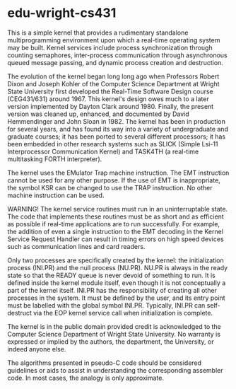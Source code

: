 edu-wright-cs431
================

This is a simple kernel that provides a rudimentary standalone
multiprogramming environment upon which a real-time operating system
may be built. Kernel services include process synchronization through
counting semaphores, inter-process communication through asynchronous
queued message passing, and dynamic process creation and destruction.

The evolution of the kernel began long long ago when Professors Robert
Dixon and Joseph Kohler of the Computer Science Department at Wright
State University first developed the Real-Time Software Design course
(CEG431/631) around 1967. This kernel's design owes much to a later
version implemented by Dayton Clark around 1980. Finally, the present
version was cleaned up, enhanced, and documented by David Hemmendinger
and John Sloan in 1982.  The kernel has been in production for several
years, and has found its way into a variety of undergraduate and
graduate courses; it has been ported to several different processors;
it has been embedded in other research systems such as SLICK (Simple
Lsi-11 Interprocessor Communication Kernel) and TASK4TH (a real-time
multitasking FORTH interpreter).

The kernel uses the EMulator Trap machine instruction. The EMT instruction
cannot be used for any other purpose. If the use of EMT is inappropriate,
the symbol KSR can be changed to use the TRAP instruction. No other
machine instruction can be used.

WARNING! The kernel service routines must run in an uninterruptable
state. The code that implements these routines must be as short
and as efficient as possible if real-time applications are to run
successfully. For example, the addition of even a single instruction
to the EMT decoding in the Kernel Service Request Handler can result
in timing errors on high speed devices such as communication lines and
card readers.

Only two processes are specifically created by the kernel: the
initialization process (INI.PR) and the null process (NU.PR).  NU.PR is
always in the ready state so that the READY queue is never devoid of
something to run. It is defined inside the kernel module itself, even
though it is not conceptually a part of the kernel itself. INI.PR has
the responsibility of creating all other processes in the system. It
must be defined by the user, and its entry point must be labelled with
the global symbol INI.PR. Typically, INI.PR can self-destruct via the
EOP kernel service call when initialization is complete.

The kernel is in the public domain provided credit is acknowledged to
the Computer Science Department of Wright State University. No warranty
is expressed or implied by the authors, the department, the University,
or indeed anyone else.

The algorithms presented in pseudo-C code should be considered guidelines
or aids to assist in understanding the corresponding assembler code. In
most cases, the analogy is only approximate.
